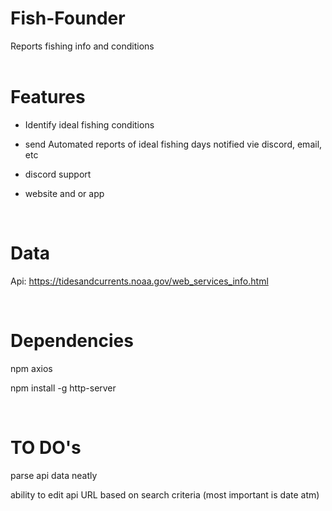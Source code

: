 # Fish-Founder
Reports fishing info and conditions  
</br>


# Features
- Identify ideal fishing conditions

- send Automated reports of ideal fishing days notified vie discord, email, etc

- discord support

- website and or app

</br>

# Data
Api: https://tidesandcurrents.noaa.gov/web_services_info.html 

</br>

# Dependencies
npm axios

npm install -g http-server

</br>

# TO DO's
parse api data neatly

ability to edit api URL based on search criteria (most important is date atm)

